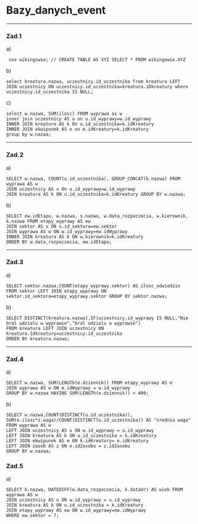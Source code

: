 # Bazy_danych_event

***
 ### Zad.1
a)

     use wikingowie; // CREATE TABLE AS XYZ SELECT * FROM wikingowie.XYZ



 b)


    select kreatura.nazwa, uczestnicy.id_uczestnika from kreatura LEFT JOIN uczestnicy ON uczestnicy.id_uczestnika=kreatura.iDkreatury where uczestnicy.id_uczestnika IS NULL;


 c)

    select w.nazwa, SUM(ilosc) FROM wyprawa as w 
    inner join uczestnicy AS u on u.id_wyprawy=w.id_wyprawy 
    INNER JOIN kreatura AS k On u.id_uczestnika=k.idKreatury 
    INNER JOIN ekwipunek AS e on e.idKreatury=k.idKreatury 
    group by w.nazwa;



  ***
  ### Zad.2

  a)

    SELECT w.nazwa, COUNT(u.id_uczestnika), GROUP_CONCAT(k.nazwa) FROM wyprawa AS w 
    JOIN uczestnicy AS u On u.id_wyprawy=w.id_wyprawy 
    JOIN kreatura AS k ON u.id_uczestnika=k.idKreatury GROUP BY w.nazwa;
  


 b)


    SELECT ew.idEtapu, w.nazwa, s.nazwa, w.data_rozpoczecia, w.kierownik, k.nazwa FROM etapy_wyprawy AS ew
    JOIN sektor AS s ON s.id_sektora=ew.sektor
    JOIN wyprawa AS w ON w.id_wyprawy=ew.idWyprawy
    INNER JOIN kreatura AS k ON w.kierownik=k.idKreatury
    ORDER BY w.data_rozpoczecia, ew.idEtapu;




  ***
  ### Zad.3

  a)

    SELECT sektor.nazwa,COUNT(etapy_wyprawy.sektor) AS ilosc_odwiedzin FROM sektor LEFT JOIN etapy_wyprawy ON sektor.id_sektora=etapy_wyprawy.sektor GROUP BY sektor.nazwa;



 b)


    SELECT DISTINCT(kreatura.nazwa),IF(uczestnicy.id_wyprawy IS NULL,"Nie bral udzialu w wyprawie","bral udzialu w wyprawie") 
    FROM kreatura LEFT JOIN uczestnicy ON kreatura.Idkreatury=uczestnicy.id_uczestnika   
    ORDER BY kreatura.nazwa;




  ***
  ### Zad.4

  a)

    SELECT w.nazwa, SUM(LENGTh(e.dziennik)) FROM etapy_wyprawy AS e
    JOIN wyprawa AS w ON e.idWyprawy = w.id_wyprawy
    GROUP BY w.nazwa HAVING SUM(LENGTh(e.dziennik)) < 400;



 b)


    SELECT w.nazwa,COUNT(DISTINCT(u.id_uczestnika)),
    SUM(e.ilosc*z.waga)/COUNT(DISTINCT(u.id_uczestnika)) AS "średnia waga"
    FROM wyprawa AS w
    LEFT JOIN uczestnicy AS u ON w.id_wyprawy = u.id_wyprawy
    LEFT JOIN kreatura AS k ON u.id_uczestnika = k.idKreatury   
    LEFT JOIN ekwipunek AS e ON k.idKreatury= e.idKreatury
    LEFT JOIN zasob AS z ON e.idZasobu = z.idZasobu
    GROUP BY w.nazwa;




   ### Zad.5

  a)

    SELECT k.nazwa, DATEDIFF(w.data_rozpoczecia, k.dataUr) AS wiek FROM wyprawa AS w
    JOIN uczestnicy AS u ON w.id_wyprawy = u.id_wyprawy
    JOIN kreatura AS k ON u.id_uczestnika = k.idKreatury
    JOIN etapy_wyprawy AS ew ON w.id_wyprawy=ew.idWyprawy
    WHERE ew.sektor = 7;



